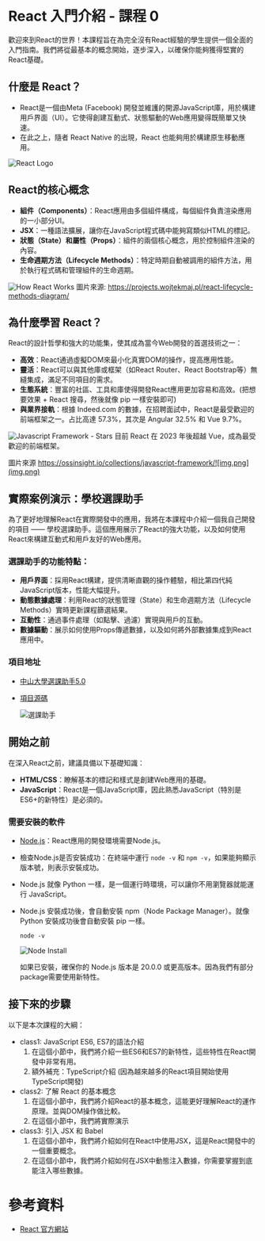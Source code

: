# React 入門介紹 - 課程 0
歡迎來到React的世界！本課程旨在為完全沒有React經驗的學生提供一個全面的入門指南。我們將從最基本的概念開始，逐步深入，以確保你能夠獲得堅實的React基礎。

## 什麼是 React？

* React是一個由Meta (Facebook) 開發並維護的開源JavaScript庫，用於構建用戶界面（UI）。它使得創建互動式、狀態驅動的Web應用變得既簡單又快速。
* 在此之上，隨者 React Native 的出現，React 也能夠用於構建原生移動應用。

![React Logo](images/logo192.png)

## React的核心概念

- **組件（Components）**：React應用由多個組件構成，每個組件負責渲染應用的一小部分UI。
- **JSX**：一種語法擴展，讓你在JavaScript程式碼中能夠寫類似HTML的標記。
- **狀態（State）**和**屬性（Props）**：組件的兩個核心概念，用於控制組件渲染的內容。
- **生命週期方法（Lifecycle Methods）**：特定時期自動被調用的組件方法，用於執行程式碼和管理組件的生命週期。

![How React Works](images/how.png)
圖片來源: https://projects.wojtekmaj.pl/react-lifecycle-methods-diagram/

## 為什麼學習 React？

React的設計哲學和強大的功能集，使其成為當今Web開發的首選技術之一：

- **高效**：React通過虛擬DOM來最小化真實DOM的操作，提高應用性能。
- **靈活**：React可以與其他庫或框架（如React Router、React Bootstrap等）無縫集成，滿足不同項目的需求。
- **生態系統**：豐富的社區、工具和庫使得開發React應用更加容易和高效。(把想要效果 + React 搜尋，然後就像 pip 一樣安裝即可)
- **與業界接軌**：根據 Indeed.com 的數據，在招聘面試中，React是最受歡迎的前端框架之一。占比高達 57.3%，其次是 Angular 32.5% 和 Vue 9.7%。

![Javascript Framework - Stars](images/rank.png)
目前 React 在 2023 年後超越 Vue，成為最受歡迎的前端框架。

圖片來源 https://ossinsight.io/collections/javascript-framework/![img.png](img.png)

## 實際案例演示：學校選課助手

為了更好地理解React在實際開發中的應用，我將在本課程中介紹一個我自己開發的項目 —— 學校選課助手。這個應用展示了React的強大功能，以及如何使用React來構建互動式和用戶友好的Web應用。

### 選課助手的功能特點：

- **用戶界面**：採用React構建，提供清晰直觀的操作體驗，相比第四代純JavaScript版本，性能大幅提升。
- **動態數據處理**：利用React的狀態管理（State）和生命週期方法（Lifecycle Methods）實時更新課程篩選結果。
- **互動性**：通過事件處理（如點擊、過濾）實現與用戶的互動。
- **數據驅動**：展示如何使用Props傳遞數據，以及如何將外部數據集成到React應用中。

### 項目地址
- [中山大學選課助手5.0](https://whats2000.github.io/CourseSelectorHelperReact/)
- [項目源碼](https://github.com/whats2000/CourseSelectorHelperReact)

  ![選課助手](images/banner.svg)

## 開始之前

在深入React之前，建議具備以下基礎知識：

- **HTML/CSS**：瞭解基本的標記和樣式是創建Web應用的基礎。
- **JavaScript**：React是一個JavaScript庫，因此熟悉JavaScript（特別是ES6+的新特性）是必須的。

### 需要安裝的軟件
- [Node.js](https://nodejs.org/en/)：React應用的開發環境需要Node.js。
- 檢查Node.js是否安裝成功：在終端中運行 `node -v` 和 `npm -v`，如果能夠顯示版本號，則表示安裝成功。
- Node.js 就像 Python 一樣，是一個運行時環境，可以讓你不用瀏覽器就能運行 JavaScript。
- Node.js 安裝成功後，會自動安裝 npm（Node Package Manager）。就像 Python 安裝成功後會自動安裝 pip 一樣。
  ```shell
  node -v
  ```
  ![Node Install](images/node.png)
  
  如果已安裝，確保你的 Node.js 版本是 20.0.0 或更高版本。因為我們有部分package需要使用新特性。

## 接下來的步驟

以下是本次課程的大綱：
- class1: JavaScript ES6, ES7的語法介紹
  1. 在這個小節中，我們將介紹一些ES6和ES7的新特性，這些特性在React開發中非常有用。
  2. 額外補充：TypeScript介紹 (因為越來越多的React項目開始使用TypeScript開發)
- class2: 了解 React 的基本概念
  1. 在這個小節中，我們將介紹React的基本概念，這能更好理解React的運作原理。並與DOM操作做比較。
  2. 在這個小節中，我們將實際演示
- class3: 引入 JSX 和 Babel
  1. 在這個小節中，我們將介紹如何在React中使用JSX，這是React開發中的一個重要概念。
  2. 在這個小節中，我們將介紹如何在JSX中動態注入數據，你需要掌握到底能注入哪些數據。

# 參考資料
- [React 官方網站](https://reactjs.org/)
